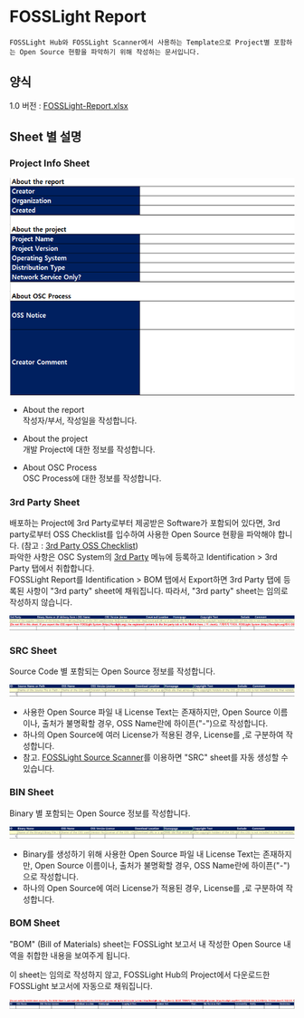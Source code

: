 # FOSSLight Report

```note
FOSSLight Hub와 FOSSLight Scanner에서 사용하는 Template으로 Project별 포함하는 Open Source 현황을 파악하기 위해 작성하는 문서입니다.
```

## 양식

1.0 버전 : [FOSSLight-Report.xlsx](https://github.com/fosslight/fosslight/raw/main/src/main/resources/template/ProjectReport.xlsx)

## Sheet 별 설명

### Project Info Sheet
![info](./images/project_info.png)
- About the report  
   작성자/부서, 작성일을 작성합니다.

- About the project  
   개발 Project에 대한 정보를 작성합니다.

- About OSC Process  
   OSC Process에 대한 정보를 작성합니다.

### 3rd Party Sheet
배포하는 Project에 3rd Party로부터 제공받은 Software가 포함되어 있다면, 3rd party로부터 OSS Checklist를 입수하여 사용한 Open Source 현황을 파악해야 합니다. (참고 : [3rd Party OSS Checklist](https://github.com/fosslight/fosslight/raw/main/src/main/resources/static/sample/FOSSLight-OSS-Checklist-for-3rdParty_Eng_1.0.xlsx))    
파악한 사항은 OSC System의 [3rd Party](../started/2_try/5_third-party.md) 메뉴에 등록하고 Identification > 3rd Party 탭에서 취합합니다.   
FOSSLight Report를 Identification > BOM 탭에서 Export하면 3rd Party 탭에 등록된 사항이 "3rd party" sheet에 채워집니다. 따라서, "3rd party" sheet는 임의로 작성하지 않습니다.    

![info](./images/3rd_party.png)

### SRC Sheet
Source Code 별 포함되는 Open Source 정보를 작성합니다.   

![info](./images/src.png)
- 사용한 Open Source 파일 내 License Text는 존재하지만, Open Source 이름이나, 출처가 불명확할 경우, OSS Name란에 하이픈("-")으로 작성합니다.
- 하나의 Open Source에 여러 License가 적용된 경우, License를 ,로 구분하여 작성합니다.
- 참고. [FOSSLight Source Scanner](https://github.com/fosslight/fosslight_source_scanner)를 이용하면 "SRC" sheet를 자동 생성할 수 있습니다.


### BIN Sheet
Binary 별 포함되는 Open Source 정보를 작성합니다.   

![info](./images/bin.png)
- Binary를 생성하기 위해 사용한 Open Source 파일 내 License Text는 존재하지만, Open Source 이름이나, 출처가 불명확할 경우, OSS Name란에 하이픈("-")으로 작성합니다.
- 하나의 Open Source에 여러 License가 적용된 경우, License를 ,로 구분하여 작성합니다.



### BOM Sheet
"BOM" (Bill of Materials) sheet는 FOSSLight 보고서 내 작성한 Open Source 내역을 취합한 내용을 보여주게 됩니다.      
     
이 sheet는 임의로 작성하지 않고, FOSSLight Hub의 Project에서 다운로드한 FOSSLight 보고서에 자동으로 채워집니다.

![info](./images/bom.png)






